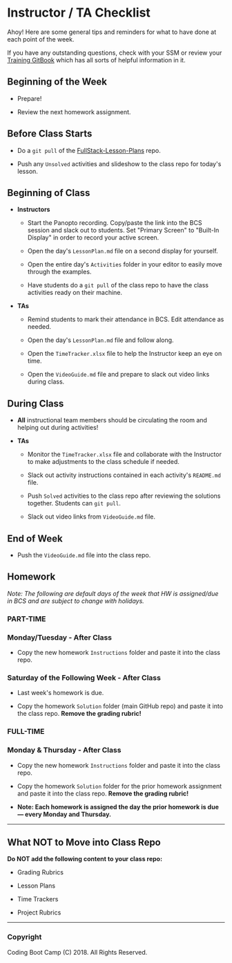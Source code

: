 # Instructor / TA Checklist

Ahoy! Here are some general tips and reminders for what to have done at each point of the week. 

If you have any outstanding questions, check with your SSM or review your [Training GitBook](https://www.gitbook.com/read/book/the-coding-bootcamp/instructor-onboarding?key=TeachThatCode) which has all sorts of helpful information in it.

## Beginning of the Week

* Prepare!

* Review the next homework assignment.

## Before Class Starts

* Do a `git pull` of the [FullStack-Lesson-Plans](https://github.com/coding-boot-camp/FullStack-Lesson-Plans) repo.

* Push any `Unsolved` activities and slideshow to the class repo for today's lesson.

## Beginning of Class

* **Instructors** 

  * Start the Panopto recording. Copy/paste the link into the BCS session and slack out to students. Set "Primary Screen" to "Built-In Display" in order to record your active screen.
    
  * Open the day's `LessonPlan.md` file on a second display for yourself.

  * Open the entire day's `Activities` folder in your editor to easily move through the examples.

  * Have students do a `git pull` of the class repo to have the class activities ready on their machine.

* **TAs**

  * Remind students to mark their attendance in BCS. Edit attendance as needed.

  * Open the day's `LessonPlan.md` file and follow along.

  * Open the `TimeTracker.xlsx` file to help the Instructor keep an eye on time.

  * Open the `VideoGuide.md` file and prepare to slack out video links during class.

## During Class

* **All** instructional team members should be circulating the room and helping out during activities!

* **TAs**

  * Monitor the `TimeTracker.xlsx` file and collaborate with the Instructor to make adjustments to the class schedule if needed.   
    
  * Slack out activity instructions contained in each activity's `README.md` file.

  * Push `Solved` activities to the class repo after reviewing the solutions together. Students can `git pull`.

  * Slack out video links from `VideoGuide.md` file.

## End of Week

* Push the `VideoGuide.md` file into the class repo.

## Homework 

_Note: The following are default days of the week that HW is assigned/due in BCS and are subject to change with holidays._

### PART-TIME

### Monday/Tuesday - After Class

* Copy the new homework `Instructions` folder and paste it into the class repo.

### Saturday of the Following Week - After Class

* Last week's homework is due.

* Copy the homework `Solution` folder (main GitHub repo) and paste it into the class repo. **Remove the grading rubric!**

### FULL-TIME

### Monday & Thursday - After Class

* Copy the new homework `Instructions` folder and paste it into the class repo.

* Copy the homework `Solution` folder for the prior homework assignment and paste it into the class repo. **Remove the grading rubric!**

* **Note: Each homework is assigned the day the prior homework is due &mdash; every Monday and Thursday.**

- - -

## What NOT to Move into Class Repo

**Do NOT add the following content to your class repo:**

* Grading Rubrics

* Lesson Plans

* Time Trackers

* Project Rubrics

- - -

### Copyright

Coding Boot Camp (C) 2018. All Rights Reserved.
